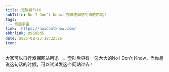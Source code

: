 ```yaml
---
title: 无聊巨作IX
subTitle: No I Don’t Know：充满无聊感的奇葩网站！
tags:
  - 奇趣宇宙
link: 'https://noidontknow.com/'
abbrlink: 9969bd5
date: 2025-02-23 19:22:26
icon:
---
```


大家可以自行发掘网站用途。。。登陆后只有一句大大的No I Don't Know，当你想说这句话的时候，可以试试发这个网站过去！